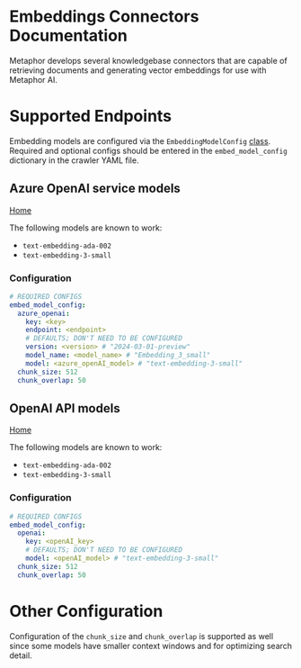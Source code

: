 # Embeddings Connectors Documentation

Metaphor develops several knowledgebase connectors that are capable of retrieving documents and generating vector embeddings for use with Metaphor AI.

# Supported Endpoints

Embedding models are configured via the `EmbeddingModelConfig` [class](/metaphor/common/embeddings_config.py). Required and optional configs should be entered in the `embed_model_config` dictionary in the crawler YAML file. 

## Azure OpenAI service models
[Home](https://azure.microsoft.com/en-us/products/ai-services/openai-service)

The following models are known to work:
* `text-embedding-ada-002`
* `text-embedding-3-small`

### Configuration

```yaml
# REQUIRED CONFIGS
embed_model_config:
  azure_openai:
    key: <key>
    endpoint: <endpoint>
    # DEFAULTS; DON'T NEED TO BE CONFIGURED
    version: <version> # "2024-03-01-preview"
    model_name: <model_name> # "Embedding_3_small"
    model: <azure_openAI_model> # "text-embedding-3-small"
  chunk_size: 512
  chunk_overlap: 50
```

## OpenAI API models
[Home](https://platform.openai.com)

The following models are known to work:
* `text-embedding-ada-002`
* `text-embedding-3-small`

### Configuration

```yaml
# REQUIRED CONFIGS
embed_model_config:
  openai:
    key: <openAI_key>
    # DEFAULTS; DON'T NEED TO BE CONFIGURED
    model: <openAI_model> # "text-embedding-3-small"
  chunk_size: 512
  chunk_overlap: 50
```

# Other Configuration

Configuration of the `chunk_size` and `chunk_overlap` is supported as well since some models have smaller context windows and for optimizing search detail.

